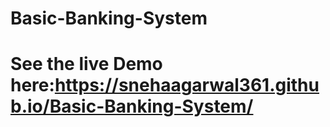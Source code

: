 # Basic-Banking-System
# See the live Demo here:https://snehaagarwal361.github.io/Basic-Banking-System/
